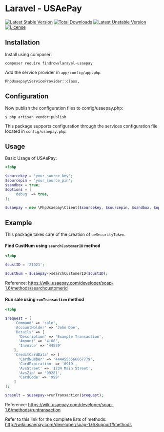 Laravel - USAePay
========

[![Latest Stable Version](https://poser.pugx.org/findrow/laravel-usaepay/v/stable)](https://packagist.org/packages/findrow/laravel-usaepay) [![Total Downloads](https://poser.pugx.org/findrow/laravel-usaepay/downloads)](https://packagist.org/packages/findrow/laravel-usaepay) [![Latest Unstable Version](https://poser.pugx.org/findrow/laravel-usaepay/v/unstable)](https://packagist.org/packages/findrow/laravel-usaepay) [![License](https://poser.pugx.org/findrow/laravel-usaepay/license)](https://packagist.org/packages/findrow/laravel-usaepay)

Installation
------------

Install using composer:

    composer require findrow/laravel-usaepay

Add the service provider in `app/config/app.php`:

    PhpUsaepay\ServiceProvider::class,

Configuration
-------------

Now publish the configuration files to config/usaepay.php:

    $ php artisan vendor:publish

This package supports configuration through the services configuration file located in `config/usaepay.php`:


Usage
-----

Basic Usage of USAePay:

```php
<?php

$sourcekey = 'your_source_key';
$sourcepin = 'your_source_pin';
$sandbox = true;
$options = [
    'debug' => true,
];

$usaepay = new \PhpUsaepay\Client($sourcekey, $sourcepin, $sandbox, $options);

```

Example
-------

This package takes care of the creation of `ueSecurityToken`.

#### Find CustNum using `searchCustomerID` method

```php
<?php

$custID = '21021';

$custNum = $usaepay->searchCustomerID($custID);

```
Reference: https://wiki.usaepay.com/developer/soap-1.6/methods/searchcustomerid

#### Run sale using `runTransaction` method

```php
<?php

$request = [
    'Command' => 'sale',
    'AccountHolder' => 'John Doe',
    'Details' => [
      'Description' => 'Example Transaction',
      'Amount' => '4.00',
      'Invoice' => '44539'
    ],
    'CreditCardData' => [
      'CardNumber' => '4444555566667779',
      'CardExpiration' => '0919',
      'AvsStreet' => '1234 Main Street',
      'AvsZip' => '99281',
      'CardCode' => '999'
    ]
];

$result = $usaepay->runTransaction($request);

```
Reference: https://wiki.usaepay.com/developer/soap-1.6/methods/runtransaction

Refer to this link for the complete lists of methods:
http://wiki.usaepay.com/developer/soap-1.6/Support#methods
